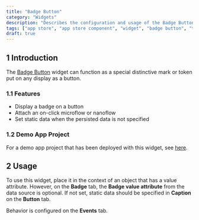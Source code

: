 ```yaml
---
title: "Badge Button"
category: "Widgets"
description: "Describes the configuration and usage of the Badge Button widget, which is available in the Mendix App Store."
tags: ["app store", "app store component", "widget", "badge button", "token", "platform support"]
draft: true
---
```


## 1 Introduction

The [Badge Button](https://appstore.home.mendix.com/link/app/52705/) widget can function as a special distinctive mark or token put on any display as a button.

### 1.1 Features

* Display a badge on a button
* Attach an on-click microflow or nanoflow
* Set static data when the persisted data is not specified

### 1.2 Demo App Project

For a demo app project that has been deployed with this widget, see [here](https://badgebutton.mxapps.io/).

## 2 Usage

To use this widget, place it in the context of an object that has a value attribute. However, on the **Badge** tab, the **Badge value attribute** from the data source is optional. If not set, static data should be specified in **Caption** on the **Button** tab.

Behavior is configured on the **Events** tab.
